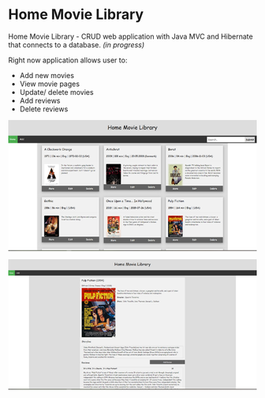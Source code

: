 # Home Movie Library  

Home Movie Library - CRUD web application with Java MVC and Hibernate that connects to a database.  *(in progress)*

Right now application allows user to:
*	Add new movies
*	View movie pages
*	Update/ delete movies
*	Add reviews
*	Delete reviews

![Image](docs/img01.png) 

![Image](docs/img02.png) 
